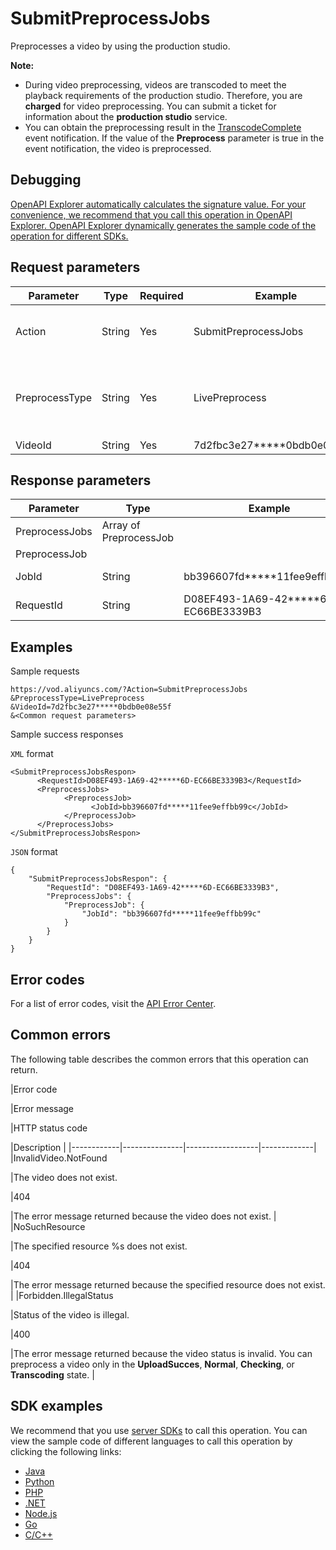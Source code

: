 # SubmitPreprocessJobs

Preprocesses a video by using the production studio.

**Note:**

-   During video preprocessing, videos are transcoded to meet the playback requirements of the production studio. Therefore, you are **charged** for video preprocessing. You can submit a ticket for information about the **production studio** service.
-   You can obtain the preprocessing result in the [TranscodeComplete](~~55638~~) event notification. If the value of the **Preprocess** parameter is true in the event notification, the video is preprocessed.

## Debugging

[OpenAPI Explorer automatically calculates the signature value. For your convenience, we recommend that you call this operation in OpenAPI Explorer. OpenAPI Explorer dynamically generates the sample code of the operation for different SDKs.](https://api.aliyun.com/#product=vod&api=SubmitPreprocessJobs&type=RPC&version=2017-03-21)

## Request parameters

|Parameter|Type|Required|Example|Description|
|---------|----|--------|-------|-----------|
|Action|String|Yes|SubmitPreprocessJobs|The operation that you want to perform. Set the value to **SubmitPreprocessJobs**. |
|PreprocessType|String|Yes|LivePreprocess|The preprocessing type. Set the value to **LivePreprocess**, which indicates that the video is preprocessed in the production studio. |
|VideoId|String|Yes|7d2fbc3e27\*\*\*\*\*0bdb0e08e55f|The ID of the video. |

## Response parameters

|Parameter|Type|Example|Description|
|---------|----|-------|-----------|
|PreprocessJobs|Array of PreprocessJob| |The job information. |
|PreprocessJob| | | |
|JobId|String|bb396607fd\*\*\*\*\*11fee9effbb99c|The ID of the job. |
|RequestId|String|D08EF493-1A69-42\*\*\*\*\*6D-EC66BE3339B3|The ID of the request. |

## Examples

Sample requests

```
https://vod.aliyuncs.com/?Action=SubmitPreprocessJobs
&PreprocessType=LivePreprocess
&VideoId=7d2fbc3e27*****0bdb0e08e55f
&<Common request parameters>
```

Sample success responses

`XML` format

```
<SubmitPreprocessJobsRespon>
      <RequestId>D08EF493-1A69-42*****6D-EC66BE3339B3</RequestId>
      <PreprocessJobs>
            <PreprocessJob>
                  <JobId>bb396607fd*****11fee9effbb99c</JobId>
            </PreprocessJob>
      </PreprocessJobs>
</SubmitPreprocessJobsRespon>
```

`JSON` format

```
{
    "SubmitPreprocessJobsRespon": {
        "RequestId": "D08EF493-1A69-42*****6D-EC66BE3339B3",
        "PreprocessJobs": {
            "PreprocessJob": {
                "JobId": "bb396607fd*****11fee9effbb99c"
            }
        }
    }
}
```

## Error codes

For a list of error codes, visit the [API Error Center](https://error-center.alibabacloud.com/status/product/vod).

## Common errors

The following table describes the common errors that this operation can return.

|Error code

|Error message

|HTTP status code

|Description |
|------------|---------------|------------------|-------------|
|InvalidVideo.NotFound

|The video does not exist.

|404

|The error message returned because the video does not exist. |
|NoSuchResource

|The specified resource %s does not exist.

|404

|The error message returned because the specified resource does not exist. |
|Forbidden.IllegalStatus

|Status of the video is illegal.

|400

|The error message returned because the video status is invalid. You can preprocess a video only in the **UploadSucces**, **Normal**, **Checking**, or **Transcoding** state. |

## SDK examples

We recommend that you use [server SDKs](~~101789~~) to call this operation. You can view the sample code of different languages to call this operation by clicking the following links:

-   [Java](~~61063~~)
-   [Python](~~61054~~)
-   [PHP](~~61069~~)
-   [.NET](~~84750~~)
-   [Node.js](~~101396~~)
-   [Go](~~101411~~)
-   [C/C++](~~101261~~)

